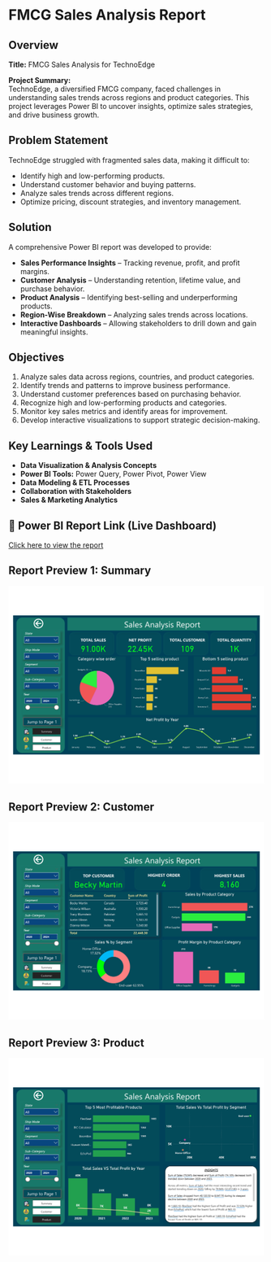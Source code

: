 # FMCG Sales Analysis Report 

## Overview
**Title:** FMCG Sales Analysis for TechnoEdge

**Project Summary:**  
TechnoEdge, a diversified FMCG company, faced challenges in understanding sales trends across regions and product categories. This project leverages Power BI to uncover insights, optimize sales strategies, and drive business growth.

## Problem Statement
TechnoEdge struggled with fragmented sales data, making it difficult to:
- Identify high and low-performing products.
- Understand customer behavior and buying patterns.
- Analyze sales trends across different regions.
- Optimize pricing, discount strategies, and inventory management.

## Solution
A comprehensive Power BI report was developed to provide:
- **Sales Performance Insights** – Tracking revenue, profit, and profit margins.
- **Customer Analysis** – Understanding retention, lifetime value, and purchase behavior.
- **Product Analysis** – Identifying best-selling and underperforming products.
- **Region-Wise Breakdown** – Analyzing sales trends across locations.
- **Interactive Dashboards** – Allowing stakeholders to drill down and gain meaningful insights.

## Objectives 
1. Analyze sales data across regions, countries, and product categories.
2. Identify trends and patterns to improve business performance.
3. Understand customer preferences based on purchasing behavior.
4. Recognize high and low-performing products and categories.
5. Monitor key sales metrics and identify areas for improvement.
6. Develop interactive visualizations to support strategic decision-making.

## Key Learnings & Tools Used
- **Data Visualization & Analysis Concepts**
- **Power BI Tools:** Power Query, Power Pivot, Power View
- **Data Modeling & ETL Processes**
- **Collaboration with Stakeholders**
- **Sales & Marketing Analytics**

## 🔗 Power BI Report Link (Live Dashboard)
[Click here to view the report](https://app.powerbi.com/view?r=eyJrIjoiOGEyYmM5ZTAtMmYzMS00YzcyLWJkZGYtNzc5OGM4Nzk5NGY0IiwidCI6ImM2ZTU0OWIzLTVmNDUtNDAzMi1hYWU5LWQ0MjQ0ZGM1YjJjNCJ9)

## Report Preview 1: Summary
![Dashboard](Images/Summary.jpg)

## Report Preview 2: Customer
![Dashboard](Images/Customer.jpg)

## Report Preview 3: Product
![Dashboard](Images/Product.jpg)
